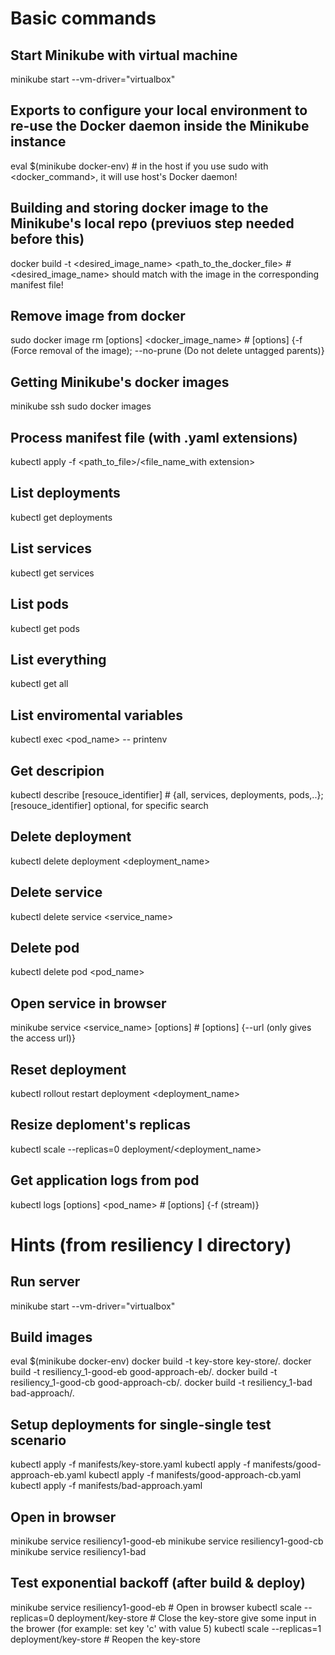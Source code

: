 # Basic commands

## Start Minikube with virtual machine
minikube start --vm-driver="virtualbox"

## Exports to configure your local environment to re-use the Docker daemon inside the Minikube instance
eval $(minikube docker-env) 											# in the host if you use sudo with <docker_command>, it will use host's Docker daemon!

## Building and storing docker image to the Minikube's local repo (previuos step needed before this)
docker build -t <desired_image_name> <path_to_the_docker_file>  						# <desired_image_name> should match with the image in the corresponding manifest file!

## Remove image from docker
sudo docker image rm [options] <docker_image_name>						 		# [options] {-f (Force removal of the image); --no-prune (Do not delete untagged parents)}

## Getting Minikube's docker images
minikube ssh
sudo docker images

## Process manifest file (with .yaml extensions)
kubectl apply -f <path_to_file>/<file_name_with extension>

## List deployments
kubectl get deployments

## List services
kubectl get services

## List pods
kubectl get pods

## List everything
kubectl get all

## List enviromental variables
kubectl exec <pod_name> -- printenv

## Get descripion
kubectl describe <resource> [resouce_identifier]								# <resource> {all, services, deployments, pods,..}; [resouce_identifier] optional, for specific search

## Delete deployment
kubectl delete deployment <deployment_name>

## Delete service
kubectl delete service <service_name>

## Delete pod
kubectl delete pod <pod_name>

## Open service in browser
minikube service <service_name> [options]									# [options] {--url (only gives the access url)}

## Reset deployment
kubectl rollout restart deployment <deployment_name>

## Resize deploment's replicas
kubectl scale --replicas=0 deployment/<deployment_name>

## Get application logs from pod
kubectl logs [options] <pod_name>										# [options] {-f (stream)}

# Hints (from resiliency I directory)

## Run server
minikube start --vm-driver="virtualbox"

## Build images
eval $(minikube docker-env)
docker build -t key-store key-store/.
docker build -t resiliency_1-good-eb good-approach-eb/.
docker build -t resiliency_1-good-cb good-approach-cb/.
docker build -t resiliency_1-bad bad-approach/.

## Setup deployments for single-single test scenario
kubectl apply -f manifests/key-store.yaml
kubectl apply -f manifests/good-approach-eb.yaml
kubectl apply -f manifests/good-approach-cb.yaml
kubectl apply -f manifests/bad-approach.yaml

## Open in browser
minikube service resiliency1-good-eb
minikube service resiliency1-good-cb
minikube service resiliency1-bad

## Test exponential backoff (after build & deploy)
minikube service resiliency1-good-eb				# Open in browser
kubectl scale --replicas=0 deployment/key-store		# Close the key-store
give some input in the brower (for example: set key 'c' with value 5)
kubectl scale --replicas=1 deployment/key-store		# Reopen the key-store

